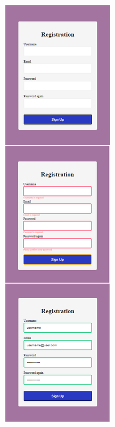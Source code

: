 <div>
<img src="/images_readme/1.png"/>
<img src="/images_readme/2.png"/>
<img src="/images_readme/3.png"/>
</div>  
